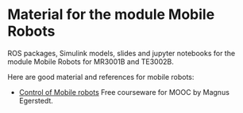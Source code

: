 # Material for the module Mobile Robots
ROS packages, Simulink models, slides and jupyter notebooks for the module Mobile Robots for MR3001B and TE3002B.

Here are good material and references for mobile robots:
- [Control of Mobile robots](https://www.mathworks.com/academia/courseware/control-mobile-robots.html) Free courseware for MOOC by Magnus Egerstedt.

